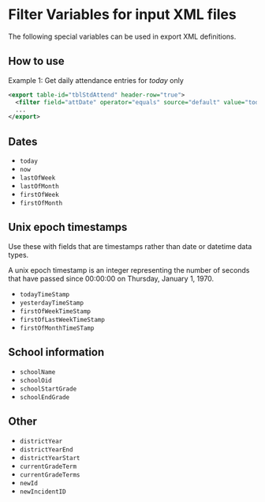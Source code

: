 # Filter Variables for input XML files
The following special variables can be used in export XML definitions.

## How to use
Example 1: Get daily attendance entries for _today_ only
```xml
<export table-id="tblStdAttend" header-row="true">
  <filter field="attDate" operator="equals" source="default" value="today" />
  ...
</export>
```

## Dates 
* `today`
* `now`
* `lastOfWeek`
* `lastOfMonth`
* `firstOfWeek`
* `firstOfMonth`

## Unix epoch timestamps
Use these with fields that are timestamps rather than date or datetime data types.

A unix epoch timestamp is an integer representing the number of seconds that have passed since 00:00:00 on Thursday, January 1, 1970.

* `todayTimeStamp`
* `yesterdayTimeStamp`
* `firstOfWeekTimeStamp`
* `firstOfLastWeekTimeStamp`
* `firstOfMonthTimeSTamp`

## School information
* `schoolName`
* `schoolOid`
* `schoolStartGrade`
* `schoolEndGrade`


## Other
* `districtYear`
* `districtYearEnd`
* `districtYearStart`
* `currentGradeTerm`
* `currentGradeTerms`
* `newId`
* `newIncidentID`
